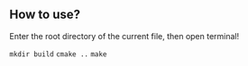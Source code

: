 ## How to use?

Enter the root directory of the current file, then open terminal!

``mkdir build``
``cmake ..``
``make ``

